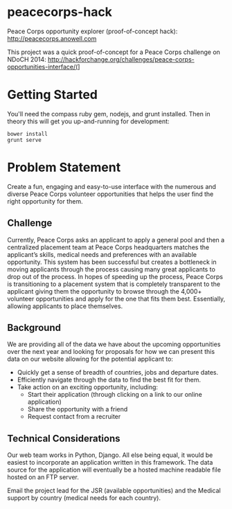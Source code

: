 peacecorps-hack
===============

Peace Corps opportunity explorer (proof-of-concept hack): http://peacecorps.anowell.com

This project was a quick proof-of-concept for a Peace Corps challenge on NDoCH 2014:
http://hackforchange.org/challenges/peace-corps-opportunities-interface/(]


Getting Started
===============

You'll need the compass ruby gem, nodejs, and grunt installed. Then in theory this will get you up-and-running for development:

    bower install    
    grunt serve
    
    
Problem Statement
=================

Create a fun, engaging and easy-to-use interface with the numerous and diverse Peace Corps volunteer opportunities that helps the user find the right opportunity for them.

Challenge
---------

Currently, Peace Corps asks an applicant to apply a general pool and then a centralized placement team at Peace Corps headquarters matches the applicant’s skills, medical needs and preferences with an available opportunity. This system has been successful but creates a bottleneck in moving applicants through the process causing many great applicants to drop out of the process. In hopes of speeding up the process, Peace Corps is transitioning to a placement system that is completely transparent to the applicant giving them the opportunity to browse through the 4,000+ volunteer opportunities and apply for the one that fits them best. Essentially, allowing applicants to place themselves.

Background
----------

We are providing all of the data we have about the upcoming opportunities over the next year and looking for proposals for how we can present this data on our website allowing for the potential applicant to:

* Quickly get a sense of breadth of countries, jobs and departure dates.
* Efficiently navigate through the data to find the best fit for them.
* Take action on an exciting opportunity, including:
  * Start their application (through clicking on a link to our online application)
  * Share the opportunity with a friend
  * Request contact from a recruiter

Technical Considerations
------------------------

Our web team works in Python, Django. All else being equal, it would be easiest to incorporate an application written in this framework.
The data source for the application will eventually be a hosted machine readable file hosted on an FTP server.

Email the project lead for the JSR (available opportunities) and the Medical support by country (medical needs for each country).
